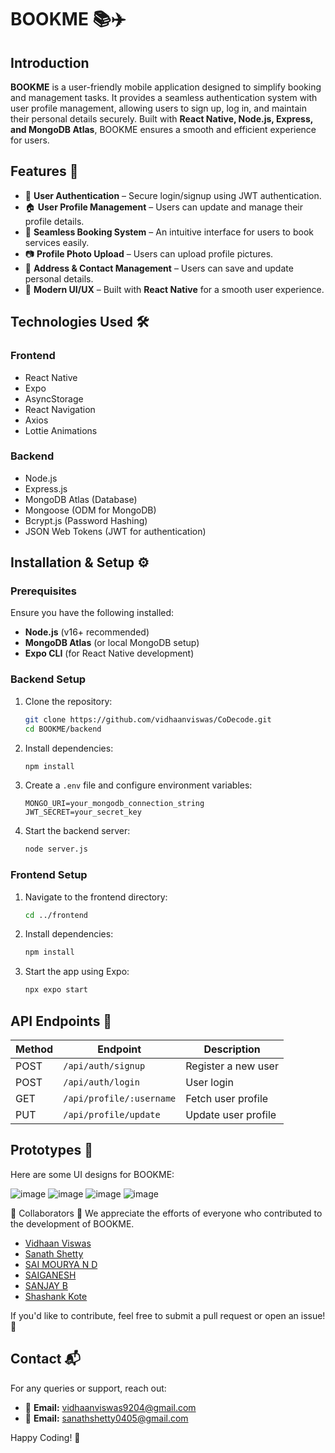 # BOOKME 📚✈️

## Introduction
**BOOKME** is a user-friendly mobile application designed to simplify booking and management tasks. It provides a seamless authentication system with user profile management, allowing users to sign up, log in, and maintain their personal details securely. Built with **React Native, Node.js, Express, and MongoDB Atlas**, BOOKME ensures a smooth and efficient experience for users.

## Features 🚀
- 🔐 **User Authentication** – Secure login/signup using JWT authentication.
- 🏠 **User Profile Management** – Users can update and manage their profile details.
- 📅 **Seamless Booking System** – An intuitive interface for users to book services easily.
- 📷 **Profile Photo Upload** – Users can upload profile pictures.
- 📍 **Address & Contact Management** – Users can save and update personal details.
- 🎨 **Modern UI/UX** – Built with **React Native** for a smooth user experience.

## Technologies Used 🛠️
### **Frontend**
- React Native
- Expo
- AsyncStorage
- React Navigation
- Axios
- Lottie Animations

### **Backend**
- Node.js
- Express.js
- MongoDB Atlas (Database)
- Mongoose (ODM for MongoDB)
- Bcrypt.js (Password Hashing)
- JSON Web Tokens (JWT for authentication)

## Installation & Setup ⚙️

### **Prerequisites**
Ensure you have the following installed:
- **Node.js** (v16+ recommended)
- **MongoDB Atlas** (or local MongoDB setup)
- **Expo CLI** (for React Native development)


### **Backend Setup**
1. Clone the repository:
   ```bash
   git clone https://github.com/vidhaanviswas/CoDecode.git
   cd BOOKME/backend
   ```
2. Install dependencies:
   ```bash
   npm install
   ```
3. Create a `.env` file and configure environment variables:
   ```env
   MONGO_URI=your_mongodb_connection_string
   JWT_SECRET=your_secret_key
   ```
4. Start the backend server:
   ```bash
   node server.js
   ```

### **Frontend Setup**
1. Navigate to the frontend directory:
   ```bash
   cd ../frontend
   ```
2. Install dependencies:
   ```bash
   npm install
   ```
3. Start the app using Expo:
   ```bash
   npx expo start
   ```

## API Endpoints 🔗
| Method | Endpoint | Description |
|--------|------------|-------------|
| POST | `/api/auth/signup` | Register a new user |
| POST | `/api/auth/login` | User login |
| GET | `/api/profile/:username` | Fetch user profile |
| PUT | `/api/profile/update` | Update user profile |

## Prototypes 🎨
Here are some UI designs for BOOKME:

![image](https://github.com/user-attachments/assets/f8915659-d171-44e4-accb-1e283d809e1a)
![image](https://github.com/user-attachments/assets/8f85722d-1c90-4d09-99a4-6c934fa61cf4)
![image](https://github.com/user-attachments/assets/7397e2b7-e412-48d4-b307-fb02434f52ec)
![image](https://github.com/user-attachments/assets/d7e63d1f-4cf4-468b-aa59-e1d56f003a7a)

👥 Collaborators 🤝
We appreciate the efforts of everyone who contributed to the development of BOOKME.

- [Vidhaan Viswas](https://github.com/vidhaanviswas)
- [Sanath Shetty](https://github.com/sanathshetty777)
- [SAI MOURYA N D](https://github.com/Saimourya1751600)
- [SAIGANESH](https://github.com/SaiganeshShet)
- [SANJAY B](https://github.com/sanju530)
- [Shashank Kote](https://github.com/skote05)

If you'd like to contribute, feel free to submit a pull request or open an issue! 🚀

## Contact 📬
For any queries or support, reach out:
- 📧 **Email:** vidhaanviswas9204@gmail.com
- 📧 **Email:** sanathshetty0405@gmail.com

Happy Coding! 🎉



